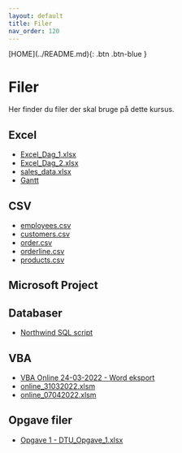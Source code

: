 ```yaml
---
layout: default
title: Filer
nav_order: 120
---
```

<span class="fs-1">
[HOME](../README.md){: .btn .btn-blue }
</span>

# Filer
Her finder du filer der skal bruge på dette kursus.

## Excel
- [Excel_Dag_1.xlsx](./Excel_Dag_1.xlsx)
- [Excel_Dag_2.xlsx](./Excel_Dag_2.xlsx)
- [sales_data.xlsx](./sales_data_v2.xlsx)
- [Gantt](./Gantt_Studerende_Start.xlsx)

## CSV
- [employees.csv](./employees_v2.csv)
- [customers.csv](./customers_v2.csv)
- [order.csv](./order_v2.csv)
- [orderline.csv](./orderline_v2.csv)
- [products.csv](./products_v2.csv)

## Microsoft Project

## Databaser
- [Northwind SQL script](../databaser/filer/Northwind.sql)

## VBA
- [VBA Online 24-03-2022 - Word eksport](../vba/filer/online_24032022_slut.xlsm)
- [online_31032022.xlsm](../vba/filer/online_31032022.xlsm)
- [online_07042022.xlsm](../vba/filer/online_07042022.xlsm)

## Opgave filer
- [Opgave 1 - DTU_Opgave_1.xlsx](../filer/DTU_Opgave_1.xlsx)

